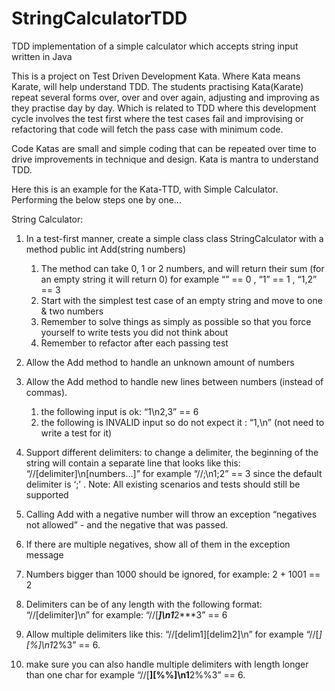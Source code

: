 # StringCalculatorTDD

TDD implementation of a simple calculator which accepts string input written in Java


This is a project on Test Driven Development Kata. Where Kata means Karate, will help understand TDD. The students practising Kata(Karate) repeat several forms over, over and over again, adjusting and improving as they practise day by day. Which is related to TDD where this development cycle involves the test first where the test cases fail and improvising or refactoring that code will fetch the pass case with minimum code.

Code Katas are small and simple coding that can be repeated over time to drive improvements in technique and design. Kata is mantra to understand TDD.

Here this is an example for the Kata-TTD, with Simple Calculator. Performing the below steps one by one...

String Calculator:

1. In a test-first manner, create a simple class class StringCalculator
with a method public int Add(string numbers)
   1. The method can take 0, 1 or 2 numbers, and will return their sum
(for an empty string it will return 0)
for example
“” == 0 , “1” == 1 , “1,2” == 3
   2. Start with the simplest test case of an empty string and move to one & two
numbers
   3. Remember to solve things as simply as possible so that you force yourself to
write tests you did not think about
   4. Remember to refactor after each passing test
   

2. Allow the Add method to handle an unknown amount of numbers


3. Allow the Add method to handle new lines between numbers (instead of commas).
   1. the following input is ok: “1\n2,3” == 6
   2. the following is INVALID input so do not expect it : “1,\n” (not need to write a
test for it)


4. Support different delimiters:
to change a delimiter, the beginning of the string will contain a separate line
that looks like this: 
“//[delimiter]\n[numbers…]” for example
“//;\n1;2” == 3
since the default delimiter is ‘;’ .
Note: All existing scenarios and tests should still be supported


5. Calling Add with a negative number will throw an exception “negatives not allowed” -
and the negative that was passed.


6. If there are multiple negatives, show all of them in the exception message


7. Numbers bigger than 1000 should be ignored, for example: 2 + 1001 == 2


8. Delimiters can be of any length with the following format:
“//[delimiter]\n”
for example:
“//[***]\n1***2***3” == 6


9. Allow multiple delimiters like this:
“//[delim1][delim2]\n”
for example
“//[*][%]\n1*2%3” == 6.


10. make sure you can also handle multiple delimiters with length longer than one char
for example
“//[**][%%]\n1**2%%3” == 6.
